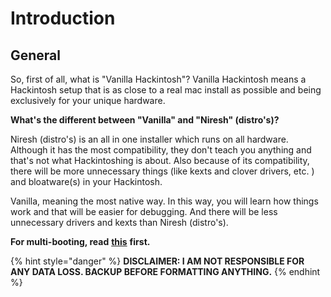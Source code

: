 # Introduction

## General

So, first of all, what is "Vanilla Hackintosh"? Vanilla Hackintosh means a Hackintosh setup that is as close to a real mac install as possible and being exclusively for your unique hardware.

**What's the different between "Vanilla" and "Niresh" \(distro's\)?**

Niresh \(distro's\) is an all in one installer which runs on all hardware. Although it has the most compatibility, they don't teach you anything and that's not what Hackintoshing is about. Also because of its compatibility, there will be more unnecessary things \(like kexts and clover drivers, etc. \) and bloatware\(s\) in your Hackintosh.

Vanilla, meaning the most native way. In this way, you will learn how things work and that will be easier for debugging. And there will be less unnecessary drivers and kexts than Niresh \(distro's\).

**For multi-booting, read** [**this**](https://hackintosh-multiboot.gitbook.io/hackintosh-multiboot/) **first.**

{% hint style="danger" %}
**DISCLAIMER: I AM NOT RESPONSIBLE FOR ANY DATA LOSS. BACKUP BEFORE FORMATTING ANYTHING.**
{% endhint %}

